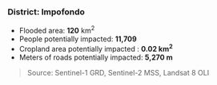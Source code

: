 ### District: Impofondo
- Flooded area: **120** km<sup>2</sup>
- People potentially impacted: **11,709** 
- Cropland area potentially impacted : **0.02 km<sup>2</sup>**
- Meters of roads potentially impacted: **5,270 m**

> Source: Sentinel-1
> GRD, Sentinel-2
> MSS, Landsat 8 OLI